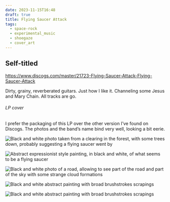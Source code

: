 ```yaml
---
date: 2023-11-15T16:48
draft: true
title: Flying Saucer Attack
tags:
  - space-rock
  - experimental_music
  - shoegaze
  - cover_art
---
```

## Self-titled

https://www.discogs.com/master/21723-Flying-Saucer-Attack-Flying-Saucer-Attack

Dirty, grainy, reverberated guitars. Just how I like it. Channeling some Jesus and Mary Chain. All tracks are go.

###### LP cover

I prefer the packaging of this LP over the other version I’ve found on Discogs. The photos and the band’s name bind very well, looking a bit eerie.

![Black and white photo taken from a clearing in the forest, with some trees down, probably suggesting a flying saucer went by](flying_saucer_attack-1700067242780.jpeg)

![Abstract expressionist style painting, in black and white, of what seems to be a flying saucer](flying_saucer_attack-1700067475635.jpeg)

![Black and white photo of a road, allowing to see part of the road and part of the sky with some strange cloud formations](flying_saucer_attack-1700067487887.jpeg)

![Black and white abstract painting with broad brushstrokes scrapings](flying_saucer_attack-1700067503276.jpeg)

![Black and white abstract painting with broad brushstrokes scrapings](flying_saucer_attack-1700067512893.jpeg)